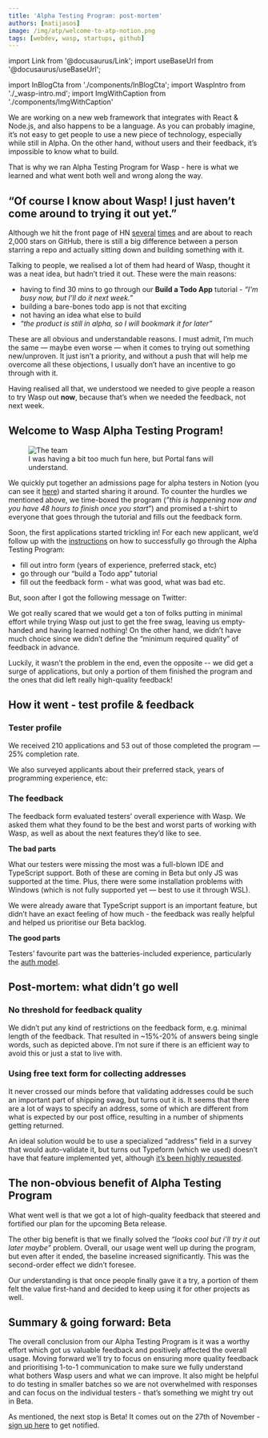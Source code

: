 ```yaml
---
title: 'Alpha Testing Program: post-mortem'
authors: [matijasos]
image: /img/atp/welcome-to-atp-notion.png
tags: [webdev, wasp, startups, github]
---
```


import Link from '@docusaurus/Link';
import useBaseUrl from '@docusaurus/useBaseUrl';

import InBlogCta from './components/InBlogCta';
import WaspIntro from './_wasp-intro.md';
import ImgWithCaption from './components/ImgWithCaption'

We are working on a new web framework that integrates with React & Node.js, and also happens to be a language. As you can probably imagine, it’s not easy to get people to use a new piece of technology, especially while still in Alpha. On the other hand, without users and their feedback, it’s impossible to know what to build.

That is why we ran Alpha Testing Program for Wasp - here is what we learned and what went both well and wrong along the way.

<ImgWithCaption
    alt="twitter DM - shared atp in swag groups"
    source="img/atp/swag-groups-twitter.png"
/>

<!--truncate-->

## “Of course I know about Wasp! I just haven’t come around to trying it out yet.”

Although we hit the front page of HN [several](https://news.ycombinator.com/item?id=26091956) [times](https://news.ycombinator.com/item?id=32098144) and are about to reach 2,000 stars on GitHub, there is still a big difference between a person starring a repo and actually sitting down and building something with it.

Talking to people, we realised a lot of them had heard of Wasp, thought it was a neat idea, but hadn’t tried it out. These were the main reasons:

- having to find 30 mins to go through our **Build a Todo App** tutorial - *“I'm busy now, but I’ll do it next week.”*
- building a bare-bones todo app is not that exciting
- not having an idea what else to build
- *“the product is still in alpha, so I will bookmark it for later”*

These are all obvious and understandable reasons. I must admit, I’m much the same — maybe even worse — when it comes to trying out something new/unproven. It just isn’t a priority, and without a push that will help me overcome all these objections, I usually don’t have an incentive to go through with it.

Having realised all that, we understood we needed to give people a reason to try Wasp out **now**, because that’s when we needed the feedback, not next week.

## Welcome to Wasp Alpha Testing Program!

<p align="center">
  <figure>
    <img alt="The team"
        src={useBaseUrl('img/atp/welcome-to-atp-notion.png')}
    />
    <figcaption style={{color: '#808080'}}>I was having a bit too much fun <Link to={useBaseUrl('https://wasp-lang.notion.site/CLOSED-Welcome-to-Wasp-Alpha-Testing-program-f3a8a350802341abac87fb7831bb1e60')}>here</Link>, but Portal fans will understand.</figcaption>
  </figure>
</p>

We quickly put together an admissions page for alpha testers in Notion (you can see it [here](https://wasp-lang.notion.site/Wasp-Alpha-Testing-Program-Admissions-dca25649d63849cb8dfc55881e4f6f82)) and started sharing it around. To counter the hurdles we mentioned above, we time-boxed the program (*”this is happening now and you have 48 hours to finish once you start*”) and promised a t-shirt to everyone that goes through the tutorial and fills out the feedback form.

<ImgWithCaption
    alt="Apply to ATP - CTA"
    source="img/atp/atp-apply-here.png"
    caption="CTA from the admissions page"
/>

Soon, the first applications started trickling in! For each new applicant, we’d follow up with the [instructions](https://www.notion.so/CLOSED-Welcome-to-Wasp-Alpha-Testing-program-f3a8a350802341abac87fb7831bb1e60) on how to successfully go through the Alpha Testing Program:

- fill out intro form (years of experience, preferred stack, etc)
- go through our “build a Todo app” tutorial
- fill out the feedback form - what was good, what was bad etc.

<ImgWithCaption
    alt="Timeboxing"
    source="img/atp/timeboxing.png"
    caption="People were really respectful of this deadline and would politely ask to extend it in case they couldn’t make it."
/>

But, soon after I got the following message on Twitter:

<ImgWithCaption
    alt="twitter DM - shared atp in swag groups"
    source="img/atp/swag-groups-twitter.png"
/>

We got really scared that we would get a ton of folks putting in minimal effort while trying Wasp out just to get the free swag, leaving us empty-handed and having learned nothing! On the other hand, we didn’t have much choice since we didn’t define the “minimum required quality” of feedback in advance.

Luckily, it wasn’t the problem in the end, even the opposite -- we did get a surge of applications, but only a portion of them finished the program and the ones that did left really high-quality feedback!

## How it went - test profile & feedback

### Tester profile

We received 210 applications and 53 out of those completed the program — 25% completion rate.

We also surveyed applicants about their preferred stack, years of programming experience, etc:

<ImgWithCaption
    alt="Intro survey - tester profile"
    source="img/atp/atp-intro-survey-yoe.png"
    caption="Yep, we like puns."
/>

### The feedback

The feedback form evaluated testers’ overall experience with Wasp. We asked them what they found to be the best and worst parts of working with Wasp, as well as about the next features they’d like to see.

<ImgWithCaption
    alt="Feedback survey - experience"
    source="img/atp/atp-feedback-survey-exp.png"
/>

**The bad parts**

What our testers were missing the most was a full-blown IDE and TypeScript support. Both of these are coming in Beta but only JS was supported at the time. Plus, there were some installation problems with Windows (which is not fully supported yet — best to use it through WSL).

<ImgWithCaption
    alt="Feedback survey - the bad parts"
    source="img/atp/atp-bad-parts.png"
/>

We were already aware that TypeScript support is an important feature, but didn’t have an exact feeling of how much - the feedback was really helpful and helped us prioritise our Beta backlog.

**The good parts**

Testers’ favourite part was the batteries-included experience, particularly the [auth model](/docs/essentials/auth).

<ImgWithCaption
    alt="Feedback survey - the good parts"
    source="img/atp/atp-good-parts.png"
/>

## Post-mortem: what didn’t go well

### No threshold for feedback quality

<ImgWithCaption
    alt="Feedback quality"
    source="img/atp/atp-feedback-quality.png"
/>

We didn’t put any kind of restrictions on the feedback form, e.g. minimal length of the feedback. That resulted in ~15%-20% of answers being single words, such as depicted above. I’m not sure if there is an efficient way to avoid this or just a stat to live with.

### Using free text form for collecting addresses

It never crossed our minds before that validating addresses could be such an important part of shipping swag, but turns out it is. It seems that there are a lot of ways to specify an address, some of which are different from what is expected by our post office, resulting in a number of shipments getting returned.

An ideal solution would be to use a specialized “address” field in a survey that would auto-validate it, but turns out Typeform (which we used) doesn’t have that feature implemented yet, although [it’s been highly requested](https://community.typeform.com/suggestions-feedback-34/address-field-question-type-2950).

<ImgWithCaption
    alt="Shipment returned"
    source="img/atp/atp-shipment-returned.jpg"
/>

<ImgWithCaption
    alt="Shipment returned email"
    source="img/atp/atp-shipment-returned-email.png"
/>

## The non-obvious benefit of Alpha Testing Program

What went well is that we got a lot of high-quality feedback that steered and fortified our plan for the upcoming Beta release.

The other big benefit is that we finally solved the *“looks cool but i’ll try it out later maybe”* problem. Overall, our usage went well up during the program, but even after it ended, the baseline increased significantly. This was the second-order effect we didn’t foresee.

Our understanding is that once people finally gave it a try, a portion of them felt the value first-hand and decided to keep using it for other projects as well.

<ImgWithCaption
    alt="Alpha testing program - usage spike"
    source="img/atp/atp-usage-spike.png"
/>

## Summary & going forward: Beta

The overall conclusion from our Alpha Testing Program is it was a worthy effort which got us valuable feedback and positively affected the overall usage. Moving forward we’ll try to focus on ensuring more quality feedback and prioritising 1-to-1 communication to make sure we fully understand what bothers Wasp users and what we can improve. It also might be helpful to do testing in smaller batches so we are not overwhelmed with responses and can focus on the individual testers - that’s something we might try out in Beta.

As mentioned, the next stop is Beta! It comes out on the 27th of November - [sign up here](/#signup) to get notified.
